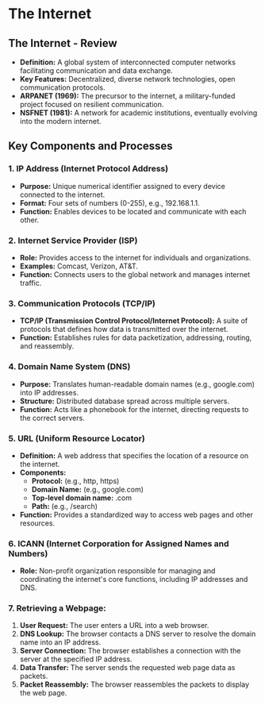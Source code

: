 
# The Internet

## The Internet - Review

* **Definition:** A global system of interconnected computer networks facilitating communication and data exchange.
* **Key Features:** Decentralized, diverse network technologies, open communication protocols.
* **ARPANET (1969):** The precursor to the internet, a military-funded project focused on resilient communication.
* **NSFNET (1981):** A network for academic institutions, eventually evolving into the modern internet.

## Key Components and Processes

### 1. IP Address (Internet Protocol Address)

* **Purpose:**  Unique numerical identifier assigned to every device connected to the internet.
* **Format:** Four sets of numbers (0-255), e.g., 192.168.1.1.
* **Function:** Enables devices to be located and communicate with each other.

### 2. Internet Service Provider (ISP)

* **Role:**  Provides access to the internet for individuals and organizations.
* **Examples:** Comcast, Verizon, AT&T.
* **Function:**  Connects users to the global network and manages internet traffic.

### 3. Communication Protocols (TCP/IP)

* **TCP/IP (Transmission Control Protocol/Internet Protocol):**  A suite of protocols that defines how data is transmitted over the internet.
* **Function:**  Establishes rules for data packetization, addressing, routing, and reassembly.

### 4. Domain Name System (DNS)

* **Purpose:** Translates human-readable domain names (e.g., google.com) into IP addresses.
* **Structure:**  Distributed database spread across multiple servers.
* **Function:**  Acts like a phonebook for the internet, directing requests to the correct servers.

### 5. URL (Uniform Resource Locator)

* **Definition:**  A web address that specifies the location of a resource on the internet.
* **Components:**
    * **Protocol:** (e.g., http, https)
    * **Domain Name:** (e.g., google.com)
    *  **Top-level domain name:** .com
    * **Path:** (e.g., /search)
* **Function:**  Provides a standardized way to access web pages and other resources.

### 6. ICANN (Internet Corporation for Assigned Names and Numbers)

* **Role:**  Non-profit organization responsible for managing and coordinating the internet's core functions, including IP addresses and DNS.

### 7. Retrieving a Webpage:

1. **User Request:** The user enters a URL into a web browser.
2. **DNS Lookup:**  The browser contacts a DNS server to resolve the domain name into an IP address.
3. **Server Connection:** The browser establishes a connection with the server at the specified IP address.
4. **Data Transfer:** The server sends the requested web page data as packets.
5. **Packet Reassembly:** The browser reassembles the packets to display the web page.
